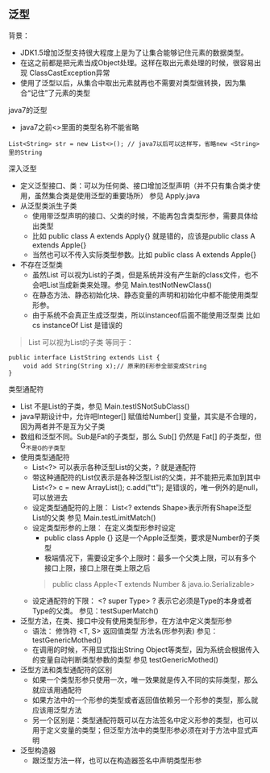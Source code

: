## 泛型

背景：
- JDK1.5增加泛型支持很大程度上是为了让集合能够记住元素的数据类型。
- 在这之前都是把元素当成Object处理。这样在取出元素处理的时候，很容易出现 ClassCastException异常
- 使用了泛型以后，从集合中取出元素就再也不需要对类型做转换，因为集合“记住”了元素的类型

java7的泛型
- java7之前<>里面的类型名称不能省略
```
List<String> str = new List<>(); // java7以后可以这样写，省略new <String>里的String
```

深入泛型
- 定义泛型接口、类：可以为任何类、接口增加泛型声明（并不只有集合类才使用，虽然集合类是使用泛型的重要场所） 参见 Apply.java
- 从泛型类派生子类
    - 使用带泛型声明的接口、父类的时候，不能再包含类型形参，需要具体给出类型
    - 比如 public class A extends Apply<T>{} 就是错的，应该是public class A extends Apple<String>{}
    - 当然也可以不传入实际类型参数。比如 public class A extends Apple{}
- 不存在泛型类
    - 虽然List<String> 可以视为List的子类，但是系统并没有产生新的class文件，也不会吧List<String>当成新类来处理。参见 Main.testNotNewClass()
    - 在静态方法、静态初始化块、静态变量的声明和初始化中都不能使用类型形参。
    - 由于系统不会真正生成泛型类，所以instanceof后面不能使用泛型类 比如 cs instanceOf List<String> 是错误的
> List<String> 可以视为List的子类 等同于：
```
public interface ListString extends List {
    void add String(String x);// 原来的E形参全部变成String
}
``` 

类型通配符
- List<String> 不是List<Object>的子类，参见 Main.testISNotSubClass()
- java早期设计中，允许吧Integer[] 赋值给Number[] 变量，其实是不合理的，因为两者并不是互为父子类
- 数组和泛型不同。Sub是Fat的子类型，那么 Sub[] 仍然是 Fat[] 的子类型，但 G<Sub>不是G<Fat>的子类型
- 使用类型通配符
    - List<?> 可以表示各种泛型List的父类，? 就是通配符
    - 带这种通配符的List仅表示是各种泛型List的父类，并不能把元素加到其中 List<?> c = new ArrayList<String>(); c.add("tt"); 是错误的，唯一例外的是null，可以放进去
    - 设定类型通配符的上限： List<? extends Shape>表示所有Shape泛型List的父类 参见 Main.testLimitMatch()
    - 设定类型形参的上限： 在定义类型形参时设定
        - public class Apple<T extends Number> {} 这是一个Apple泛型类，要求是Number的子类型
        - 极端情况下，需要设定多个上限时：最多一个父类上限，可以有多个接口上限，接口上限在类上限之后
        > public class Apple<T extends Number & java.io.Serializable>
    - 设定通配符的下限： <? super Type> ? 表示它必须是Type的本身或者Type的父类。 参见：testSuperMatch()
- 泛型方法，在类、接口中没有使用类型形参，在方法中定义类型形参
    - 语法： 修饰符 <T, S> 返回值类型 方法名(形参列表) 参见：testGenericMothed()
    - 在调用的时候，不用显式指出String Object等类型，因为系统会根据传入的变量自动判断类型参数的类型 参见 testGenericMothed()
- 泛型方法和类型通配符的区别
    - 如果一个类型形参只使用一次，唯一效果就是传入不同的实际类型，那么就应该用通配符
    - 如果方法中的一个形参的类型或者返回值依赖另一个形参的类型，那么就应该用泛型方法
    - 另一个区别是：类型通配符既可以在方法签名中定义形参的类型，也可以用于定义变量的类型；但泛型方法中的类型形参必须在对于方法中显式声明
- 泛型构造器
    - 跟泛型方法一样，也可以在构造器签名中声明类型形参
